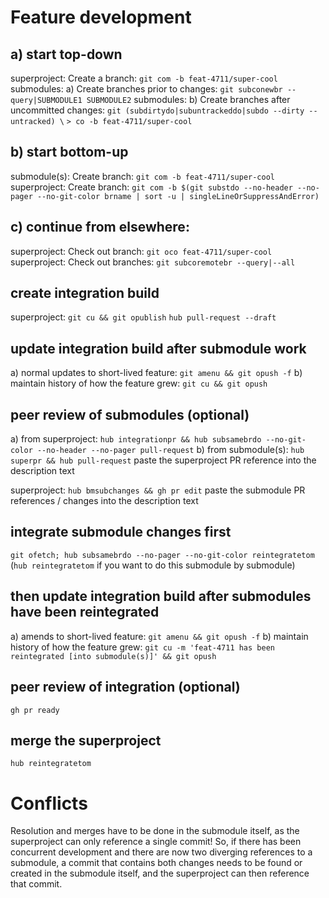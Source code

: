 # Feature development
## a) start top-down
superproject: Create a branch: `git com -b feat-4711/super-cool`
submodules: a) Create branches prior to changes:
	       `git subconewbr --query|SUBMODULE1 SUBMODULE2`
submodules: b) Create branches after uncommitted changes:
	       `git (subdirtydo|subuntrackeddo|subdo --dirty --untracked) \`
	       `> co -b feat-4711/super-cool`
## b) start bottom-up
submodule(s): Create branch: `git com -b feat-4711/super-cool`
superproject: Create branch: `git com -b $(git substdo --no-header --no-pager --no-git-color brname | sort -u | singleLineOrSuppressAndError)`
## c) continue from elsewhere:
superproject: Check out branch:   `git oco feat-4711/super-cool`
superproject: Check out branches: `git subcoremotebr --query|--all`

## create integration build
superproject: `git cu && git opublish`
`hub pull-request --draft`

## update integration build after submodule work
a) normal updates to short-lived feature: `git amenu && git opush -f`
b) maintain history of how the feature grew: `git cu && git opush`

## peer review of submodules (optional)
a) from superproject: `hub integrationpr && hub subsamebrdo --no-git-color --no-header --no-pager pull-request`
b) from submodule(s): `hub superpr && hub pull-request`
paste the superproject PR reference into the description text

superproject: `hub bmsubchanges && gh pr edit`
paste the submodule PR references / changes into the description text

## integrate submodule changes first
`git ofetch; hub subsamebrdo --no-pager --no-git-color reintegratetom` (`hub reintegratetom` if you want to do this submodule by submodule)
## then update integration build after submodules have been reintegrated
a) amends to short-lived feature: `git amenu && git opush -f`
b) maintain history of how the feature grew: `git cu -m 'feat-4711 has been reintegrated [into submodule(s)]' && git opush`

## peer review of integration (optional)
`gh pr ready`

## merge the superproject
`hub reintegratetom`

# Conflicts
Resolution and merges have to be done in the submodule itself, as the
superproject can only reference a single commit! So, if there has been
concurrent development and there are now two diverging references to a
submodule, a commit that contains both changes needs to be found or created in
the submodule itself, and the superproject can then reference that commit.
